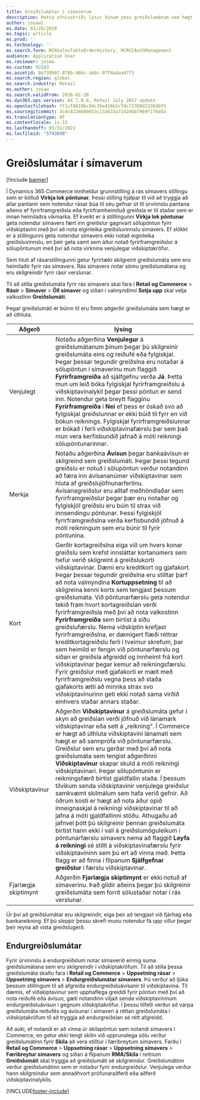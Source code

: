 ```yaml
---
title: Greiðslumátar í símaverum
description: Þetta efnisatriði lýsir hinum ýmsu greiðslumátum sem hægt er að nota í símaveri Dynamics 365 Commerce.
author: josaw1
ms.date: 03/28/2018
ms.topic: article
ms.prod: ''
ms.technology: ''
ms.search.form: MCRSalesTableOrderHistory, MCRCCAuthManagement
audience: Application User
ms.reviewer: josaw
ms.custom: 92163
ms.assetid: 8e738907-870b-466c-ab0c-07f4a4aa47f3
ms.search.region: global
ms.search.industry: Retail
ms.author: josaw
ms.search.validFrom: 2016-02-28
ms.dyn365.ops.version: AX 7.0.0, Retail July 2017 update
ms.openlocfilehash: ff1cf8619bc94c35e416b2c7dcf2350d2238dbf5
ms.sourcegitcommit: 3cdc42346bb653c13ab33a7142dbb7969f1f6dda
ms.translationtype: HT
ms.contentlocale: is-IS
ms.lasthandoff: 03/31/2021
ms.locfileid: "5793898"
---
```

# <a name="payment-methods-in-call-centers"></a>Greiðslumátar í símaverum

[!include [banner](includes/banner.md)]

Í Dynamics 365 Commerce inniheldur grunnstilling á rás símavers stillingu sem er kölluð **Virkja lok pöntunar**. Þessi stilling hjálpar til við að tryggja að allar pantanir sem notendur rásar búa til séu gefnar út til úrvinnslu pantana aðeins ef fyrirframgreiðsla eða fyrirframheimiluð greiðsla er til staðar sem er innan heimilaðra vikmarka. Ef kveikt er á stilllingunni **Virkja lok pöntunar** geta notendur símavers fært inn greiðslur gagnvart sölupöntun fyirr viðskiptavini með því að nota eiginleika greiðsluvinnslu símavers. Ef slökkt er á stillingunni geta notendur símavers ekki notað eiginleika greiðsluvinnslu, en þeir geta samt sem áður notað fyrirframgreiðslur á sölupöntunum með því að nota virknina venjulegar viðskiptakröfur.

Sem hluti af rásarstillingunni getur fyrirtæki skilgreint greiðslumáta sem eru heimilaðir fyrir rás símavers. Rás símavers notar sömu greiðslumátana og eru skilgreindir fyrir rásir verslunar.

Til að stilla greiðslumáta fyrir rás símavers skal fara í **Retail og Commerce** \> **Rásir** \> **Símaver** \> **Öll símaver** og síðan í valmyndinni **Setja upp** skal velja valkostinn **Greiðslumáti**.

Þegar greiðslumáti er búinn til eru fimm aðgerðir greiðslumáta sem hægt er að úthluta.

| Aðgerð            | lýsing |
|---------------------|-------------|
| Venjulegt              | Notaðu aðgerðina **Venjulegur** á greiðslumátanum þínum þegar þú skilgreinir greiðslumáta eins og reiðufé eða fylgiskjal. Þegar þessar tegundir greiðslna eru notaðar á sölupöntun í símaverinu mun flaggið **Fyrirframgreiða** að sjálfgefnu verða **Já**. Þetta mun um leið bóka fylgiskjal fyrirframgreiðslu á viðskiptavinalykil þegar þessi pöntun er send inn. Notendur geta breytt flagginu **Fyrirframgreiða** í **Nei** ef þess er óskað svo að fylgiskjal greiðslunnar er ekki búið til fyrr en við bókun reiknings. Fylgiskjal fyrirframgreiðslunnar er bókað í ferli viðskiptavinafærslu þar sem það mun vera kerfisbundið jafnað á móti reikningi sölupöntunarinnar. |
| Merkja               | Notaðu aðgerðina **Ávísun** þegar bankaávísun er skilgreind sem greiðslumáti. Þegar þessi tegund greiðslu er notuð í sölupöntun verður notandinn að færa inn ávísananúmer viðskiptavinar sem hluta af greiðslujöfnunarferlinu. Ávísanagreiðslur eru alltaf meðhöndlaðar sem fyrirframgreiðslur þegar þær eru notaðar og fylgiskjöl greiðslu eru búin til strax við innsendingu pöntunar. Þessi fylgiskjöl fyrirframgreiðslna verða kerfisbundið jöfnuð á móti reikningum sem eru búnir til fyrir pöntunina. |
| Kort               | Gerðir kortagreiðslna eiga við um hvers konar greiðslu sem krefst innsláttar kortanúmers sem hefur verið skilgreint á greiðslukorti viðskiptavinar. Dæmi eru kreditkort og gjafakort. Þegar þessar tegundir greiðslna eru stilltar þarf að nota valmyndina **Kortuppsetning** til að skilgreina kenni korts sem tengjast þessum greiðslumáta. Við pöntunarfærslu geta notendur tekið fram hvort kortagreiðslan verði fyrirframgreiðsla með því að nota valkostinn **Fyrirframgreiða** sem birtist á síðu greiðslufærslu. Nema viðskiptin krefjast fyrirframgreiðslna, er dæmigert flæði réttrar kreditkortagreiðslu ferli í tveimur skrefum, þar sem heimild er fengin við pöntunarfærslu og síðan er greiðsla afgreidd og innheimt frá kort viðskiptavinar þegar kemur að reikningsfærslu. Fyrir greiðslur með gjafakorti er mælt með fyrirframgreiðslu vegna þess að staða gjafakorts ætti að minnka strax svo viðskiptavinurinn geti ekki notað sama virðið einhvers staðar annars staðar. |
| Viðskiptavinur            | Aðgerðin **Viðskiptavinur** á greiðslumáta gefur í skyn að greiðslan verði jöfnuð við lánamark viðskiptavinar eða sett á „reikning“. Í Commerce er hægt að úthluta viðskiptavini lánamati sem hægt er að sannprófa við pöntunarfærslu. Greiðslur sem eru gerðar með því að nota greiðslumáta sem tengist aðgerðinni **Viðskiptavinur** skapar skuld á móti reikningi viðskiptavinari. Þegar sölupöntunin er reikningsfærð birtist gjaldfallin staða. Í þessum tilvikum senda viðskiptavinir venjulega greiðslur samkvæmt skilmálum sem hafa verið gefnir. Að öðrum kosti er hægt að nota áður opið inneignaskjal á reikningi viðskiptavinar til að jafna á móti gjaldfallinni stöðu. Athugaðu að jafnvel þótt þú skilgreinir þennan greiðslumáta birtist hann ekki í vali á greiðslumöguleikum í pöntunarfærslu símavers nema að flaggið **Leyfa á reikningi** sé stillt á viðskiptavinafærslu fyrir viðskiptavininn sem þú ert að vinna með. Þetta flagg er að finna í flipanum **Sjálfgefnar greiðslur** í færslu viðskiptavinar. |
| Fjarlægja skiptimynt | Aðgerðin **Fjarlægja skiptimynt** er ekki notuð af símaverinu. Það gildir aðeins þegar þú skilgreinir greiðslumáta sem forrit sölustaðar notar í rás verslunar. |

Úr því að greiðslumátar eru skilgreindir, eiga þeir að tengjast við fjárhag eða bankareikning. Ef þú sleppir þessu skrefi munu notendur fá upp villur þegar þeir reyna að vista greiðslugerð.

## <a name="refund-payment-methods"></a>Endurgreiðslumátar

Fyrir úrvinnslu á endurgreiðslum notar símaverið einnig suma greiðslumátana sem eru skilgreindir í viðskiptakröfum. Til að stilla þessa greiðslumáta skaltu fara í **Retail og Commerce** \> **Uppsetning rásar** \> **Uppsetning símavers** \> **Endurgreiðslumátar símavers**. Þú verður að ljúka þessum stillingum til að afgreiða endurgreiðsluávísanir til viðskiptavina. Til dæmis, ef viðskiptavinur sem upphaflega greiddi fyrir pöntun með því að nota reiðufé eða ávísun, gæti notandinn viljað senda viðskiptavininum endurgreiðsluávísun í gegnum viðskiptakröfur. Í þessu tilfelli verður að varpa greiðslumáta reiðufés og ávísunar í símaveri á réttan greiðslumáta í viðskiptakröfum til að tryggja að endurgreiðslan sé rétt afgreidd.

Að auki, ef notandi er að vinna úr skilapöntun sem notandi símavers í Commerce, en getur ekki tengt skilin við upprunalega sölu verður greiðslumátinn fyrir **Skila** að vera stilltur í færibreytum símavers. Farðu í **Retail og Commerce** \> **Uppsetning rásar** \> **Uppsetning símavers** \> **Færibreytur símavers** og síðan á flipanum **RMA/Skila** í reitnum **Greiðslumáti** skal tryggja að greiðslumáti sé skilgreindur. Greiðslumátinn verður greiðslumátinn sem er notaður fyrir endurgreiðslur. Venjulega verður hann skilgreindur sem annaðhvort prófunaraðferð eða aðferð viðskiptavinalykils.


[!INCLUDE[footer-include](../includes/footer-banner.md)]